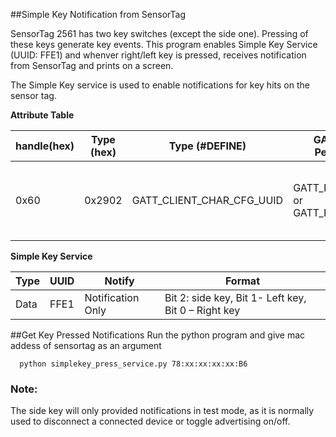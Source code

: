 ##Simple Key Notification from SensorTag

SensorTag 2561 has two key switches (except the side one). Pressing of these keys generate key events. This program
enables Simple Key Service (UUID: FFE1) and whenver right/left key is pressed, receives notification from SensorTag
and prints on a screen.


The Simple Key service is used to enable notifications for key hits on the sensor tag. 


**Attribute Table**

|handle(hex)|Type (hex)|   Type (#DEFINE)    |GATT Server Permissions| Notes      |
|-----------|----------|---------------------|-----------------------|------------|
|  0x60     |  0x2902  |GATT_CLIENT_CHAR_CFG_UUID|GATT_PERMIT_READ or GATT_PERMIT_WRITE |Write "0100" to enable notifications, "0000" to disable


**Simple Key Service**

|Type    |UUID   |   Notify 	        |  Format|
|--------|-------|--------------------|--------|
| Data   |	FFE1 |  Notification Only |	Bit 2: side key, Bit 1- Left key, Bit 0 – Right key |


##Get Key Pressed Notifications
Run the python program and give mac addess of sensortag as an argument

      python simplekey_press_service.py 78:xx:xx:xx:xx:B6

### Note: 
The side key will only provided notifications in test mode, as it is normally used to disconnect a connected device 
or toggle advertising on/off. 
